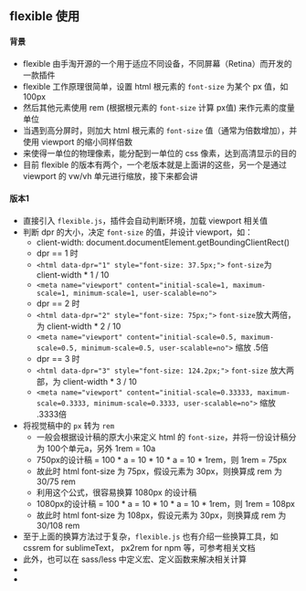 ## flexible 使用

#### 背景
* flexible 由手淘开源的一个用于适应不同设备，不同屏幕（Retina）而开发的一款插件
* flexible 工作原理很简单，设置 html 根元素的 `font-size` 为某个 px 值，如 100px
* 然后其他元素使用 rem (根据根元素的 `font-size` 计算 px值) 来作元素的度量单位
* 当遇到高分屏时，则加大 html 根元素的 `font-size` 值（通常为倍数增加），并使用 viewport 的缩小同样倍数
* 来使得一单位的物理像素，能分配到一单位的 css 像素，达到高清显示的目的
* 目前 flexible 的版本有两个，一个老版本就是上面讲的这些，另一个是通过 viewport 的 vw/vh 单元进行缩放，接下来都会讲

#### 版本1
* 直接引入 `flexible.js`，插件会自动判断环境，加载 viewport 相关值 
* 判断 dpr 的大小，决定 `font-size` 的值，并设计 viewport，如：
    * client-width: document.documentElement.getBoundingClientRect()
    * dpr == 1 时
    * `<html data-dpr="1" style="font-size: 37.5px;">` `font-size`为 client-width * 1 / 10
    * `<meta name="viewport" content="initial-scale=1, maximum-scale=1, minimum-scale=1, user-scalable=no">`
    * dpr == 2 时
    * `<html data-dpr="2" style="font-size: 75px;">` `font-size`放大两倍，为 client-width * 2 / 10
    * `<meta name="viewport" content="initial-scale=0.5, maximum-scale=0.5, minimum-scale=0.5, user-scalable=no">` 缩放 .5倍
    * dpr == 3 时
    * `<html data-dpr="3" style="font-size: 124.2px;">` `font-size` 放大两部，为 client-width * 3 / 10
    * `<meta name="viewport" content="initial-scale=0.33333, maximum-scale=0.3333, minimum-scale=0.3333, user-scalable=no">` 缩放 .3333倍
* 将视觉稿中的 `px` 转为 `rem`
    * 一般会根据设计稿的原大小来定义 html 的 `font-size`，并将一份设计稿分为 100个单元a，另外 1rem = 10a
    * 750px的设计稿 = 100 * a = 10 * 10 * a = 10 * 1rem，则 1rem = 75px
    * 故此时 html font-size 为 75px，假设元素为 30px，则换算成 rem 为 30/75 rem
    * 利用这个公式，很容易换算 1080px 的设计稿
    * 1080px的设计稿 = 100 * a = 10 * 10 * a = 10 * 1rem，则 1rem = 108px
    * 故此时 html font-size 为 108px，假设元素为 30px，则换算成 rem 为 30/108 rem
* 至于上面的换算方法过于复杂，`flexible.js` 也有介绍一些换算工具，如 cssrem for sublimeText， px2rem for npm 等，可参考相关文档
* 此外，也可以在 sass/less 中定义宏、定义函数来解决相关计算
* 
* 



